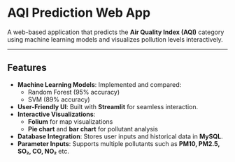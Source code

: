 # AQI Prediction Web App

A web-based application that predicts the **Air Quality Index (AQI)** category using machine learning models and visualizes pollution levels interactively.

---

## Features
- **Machine Learning Models**: Implemented and compared:
  - Random Forest (95% accuracy)
  - SVM (89% accuracy)
- **User-Friendly UI**: Built with **Streamlit** for seamless interaction.
- **Interactive Visualizations**:
  - **Folium** for map visualizations
  - **Pie chart** and **bar chart** for pollutant analysis
- **Database Integration**: Stores user inputs and historical data in **MySQL**.
- **Parameter Inputs**: Supports multiple pollutants such as **PM10, PM2.5, SO₂, CO, NO₂** etc.
